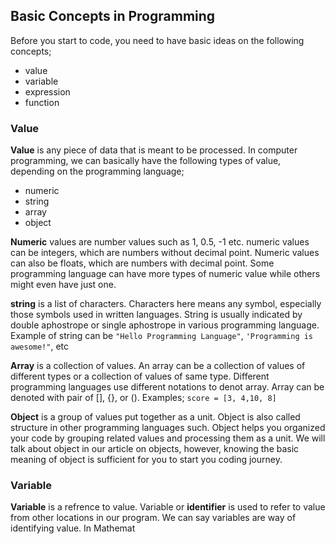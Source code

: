 ## Basic Concepts in Programming
Before you start to code, you need to have basic ideas on the following concepts;
+ value
+ variable
+ expression
+ function

### Value
**Value** is any piece of data that is meant to be processed. In computer programming, we can basically have the following types of value, depending on the programming language;
+ numeric
+ string
+ array
+ object

**Numeric** values are number values such as 1, 0.5, -1 etc. numeric values can be integers, which are numbers without decimal point. Numeric values can also be floats, which are numbers with decimal point. Some programming language can have more types of numeric value while others might even have just one.

**string** is a list of characters. Characters here means any symbol, especially those symbols used in written languages. String is usually indicated by double aphostrope or single aphostrope in various programming language. Example of string can be `"Hello Programming Language"`, `'Programming is awesome!"`, etc

**Array** is a collection of values. An array can be a collection of values of different types or a collection of values of same type. Different programming languages use different notations to denot array. Array can be denoted with pair of [], {}, or (). Examples; `score = [3, 4,10, 8]`

**Object** is a group of values put together as a unit. Object is also called structure in other programming languages such. Object helps you organized your code by grouping related values and processing them as a unit. We will talk about object in our article on objects, however, knowing the basic meaning of object is sufficient for you to start you coding journey.

### Variable
**Variable** is a refrence to value. Variable or **identifier** is used to refer to value from other locations in our program. We can say variables are way of identifying value. In Mathemat 

